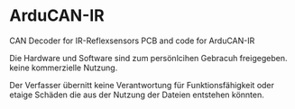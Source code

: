 # ArduCAN-IR
CAN Decoder for IR-Reflexsensors
PCB and code for ArduCAN-IR

Die Hardware und Software sind zum persönlcihen Gebracuh freigegeben. keine kommerzielle Nutzung.

Der Verfasser übernitt keine Verantwortung für Funktionsfähigkeit oder etaige Schäden die aus der Nutzung der Dateien entstehen könnten.
